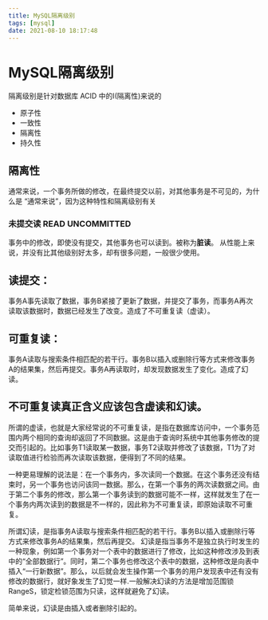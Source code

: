 ```yaml
---
title: MySQL隔离级别
tags: [mysql]
date: 2021-08-10 18:17:48
---
```

# MySQL隔离级别
隔离级别是针对数据库 ACID 中的I(隔离性)来说的
- 原子性
- 一致性
- 隔离性
- 持久性

## 隔离性
通常来说，一个事务所做的修改，在最终提交以前，对其他事务是不可见的，为什么是 “通常来说”，因为这种特性和隔离级别有关

### 未提交读 READ UNCOMMITTED

事务中的修改，即使没有提交，其他事务也可以读到。被称为**脏读**。
从性能上来说，并没有比其他级别好太多，却有很多问题，一般很少使用。




## 读提交：
事务A事先读取了数据，事务B紧接了更新了数据，并提交了事务，而事务A再次读取该数据时，数据已经发生了改变。造成了不可重复读（虚读）。
## 可重复读：
事务A读取与搜索条件相匹配的若干行。事务B以插入或删除行等方式来修改事务A的结果集，然后再提交。事务A再读取时，却发现数据发生了变化。造成了幻读。


## 不可重复读真正含义应该包含虚读和幻读。

所谓的虚读，也就是大家经常说的不可重复读，是指在数据库访问中，一个事务范围内两个相同的查询却返回了不同数据。这是由于查询时系统中其他事务修改的提交而引起的。比如事务T1读取某一数据，事务T2读取并修改了该数据，T1为了对读取值进行检验而再次读取该数据，便得到了不同的结果。

一种更易理解的说法是：在一个事务内，多次读同一个数据。在这个事务还没有结束时，另一个事务也访问该同一数据。那么，在第一个事务的两次读数据之间。由于第二个事务的修改，那么第一个事务读到的数据可能不一样，这样就发生了在一个事务内两次读到的数据是不一样的，因此称为不可重复读，即原始读取不可重复。

所谓幻读，是指事务A读取与搜索条件相匹配的若干行。事务B以插入或删除行等方式来修改事务A的结果集，然后再提交。
幻读是指当事务不是独立执行时发生的一种现象，例如第一个事务对一个表中的数据进行了修改，比如这种修改涉及到表中的“全部数据行”。同时，第二个事务也修改这个表中的数据，这种修改是向表中插入“一行新数据”。那么，以后就会发生操作第一个事务的用户发现表中还有没有修改的数据行，就好象发生了幻觉一样.一般解决幻读的方法是增加范围锁RangeS，锁定检锁范围为只读，这样就避免了幻读。


简单来说，幻读是由插入或者删除引起的。